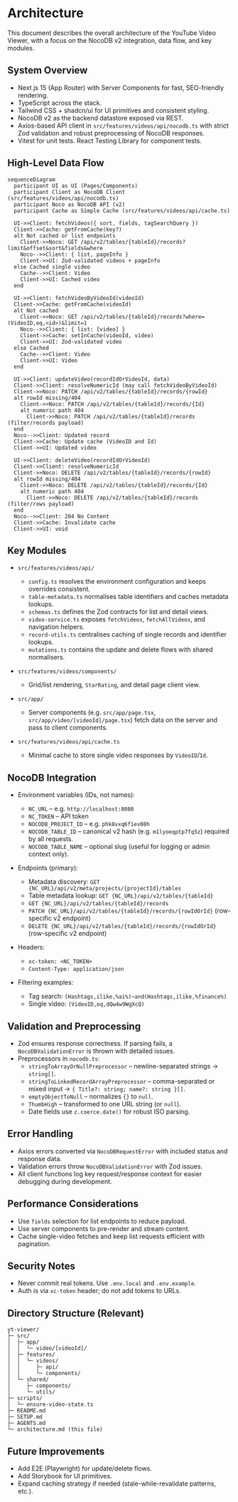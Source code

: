 # Architecture

This document describes the overall architecture of the YouTube Video Viewer, with a focus on the NocoDB v2 integration, data flow, and key modules.

## System Overview

- Next.js 15 (App Router) with Server Components for fast, SEO-friendly rendering.
- TypeScript across the stack.
- Tailwind CSS + shadcn/ui for UI primitives and consistent styling.
- NocoDB v2 as the backend datastore exposed via REST.
- Axios-based API client in `src/features/videos/api/nocodb.ts` with strict Zod validation and robust preprocessing of NocoDB responses.
- Vitest for unit tests. React Testing Library for component tests.

## High-Level Data Flow

```mermaid
sequenceDiagram
  participant UI as UI (Pages/Components)
  participant Client as NocoDB Client (src/features/videos/api/nocodb.ts)
  participant Noco as NocoDB API (v2)
  participant Cache as Simple Cache (src/features/videos/api/cache.ts)

  UI->>Client: fetchVideos({ sort, fields, tagSearchQuery })
  Client->>Cache: getFromCache(key?)
  alt Not cached or list endpoints
    Client->>Noco: GET /api/v2/tables/{tableId}/records?limit&offset&sort&fields&where
    Noco-->>Client: { list, pageInfo }
    Client->>UI: Zod-validated videos + pageInfo
  else Cached single video
    Cache-->>Client: Video
    Client->>UI: Cached video
  end

  UI->>Client: fetchVideoByVideoId(videoId)
  Client->>Cache: getFromCache(videoId)
  alt Not cached
    Client->>Noco: GET /api/v2/tables/{tableId}/records?where=(VideoID,eq,<id>)&limit=1
    Noco-->>Client: { list: [video] }
    Client->>Cache: setInCache(videoId, video)
    Client->>UI: Zod-validated video
  else Cached
    Cache-->>Client: Video
    Client->>UI: Video
  end

  UI->>Client: updateVideo(recordIdOrVideoId, data)
  Client->>Client: resolveNumericId (may call fetchVideoByVideoId)
  Client->>Noco: PATCH /api/v2/tables/{tableId}/records/{rowId}
  alt rowId missing/404
    Client->>Noco: PATCH /api/v2/tables/{tableId}/records/{Id}
    alt numeric path 404
      Client->>Noco: PATCH /api/v2/tables/{tableId}/records (filter/records payload)
  end
  Noco-->>Client: Updated record
  Client->>Cache: Update cache (VideoID and Id)
  Client->>UI: Updated video

  UI->>Client: deleteVideo(recordIdOrVideoId)
  Client->>Client: resolveNumericId
  Client->>Noco: DELETE /api/v2/tables/{tableId}/records/{rowId}
  alt rowId missing/404
    Client->>Noco: DELETE /api/v2/tables/{tableId}/records/{Id}
    alt numeric path 404
      Client->>Noco: DELETE /api/v2/tables/{tableId}/records (filter/rows payload)
  end
  Noco-->>Client: 204 No Content
  Client->>Cache: Invalidate cache
  Client->>UI: void
```

## Key Modules

- `src/features/videos/api/`
  - `config.ts` resolves the environment configuration and keeps overrides consistent.
  - `table-metadata.ts` normalises table identifiers and caches metadata lookups.
  - `schemas.ts` defines the Zod contracts for list and detail views.
  - `video-service.ts` exposes `fetchVideos`, `fetchAllVideos`, and navigation helpers.
  - `record-utils.ts` centralises caching of single records and identifier lookups.
  - `mutations.ts` contains the update and delete flows with shared normalisers.

- `src/features/videos/components/`
  - Grid/list rendering, `StarRating`, and detail page client view.

- `src/app/`
  - Server components (e.g. `src/app/page.tsx`, `src/app/video/[videoId]/page.tsx`) fetch data on the server and pass to client components.

- `src/features/videos/api/cache.ts`
  - Minimal cache to store single video responses by `VideoID`/`Id`.

## NocoDB Integration

- Environment variables (IDs, not names):
  - `NC_URL` – e.g. `http://localhost:8080`
  - `NC_TOKEN` – API token
  - `NOCODB_PROJECT_ID` – e.g. `phk8vxq6f1ev08h`
  - `NOCODB_TABLE_ID` – canonical v2 hash (e.g. `m1lyoeqptp7fq5z`) required by all requests.
  - `NOCODB_TABLE_NAME` – optional slug (useful for logging or admin context only).

- Endpoints (primary):
  - Metadata discovery: `GET {NC_URL}/api/v2/meta/projects/{projectId}/tables`
  - Table metadata lookup: `GET {NC_URL}/api/v2/tables/{tableId}`
  - `GET {NC_URL}/api/v2/tables/{tableId}/records`
  - `PATCH {NC_URL}/api/v2/tables/{tableId}/records/{rowIdOrId}` (row-specific v2 endpoint)
  - `DELETE {NC_URL}/api/v2/tables/{tableId}/records/{rowIdOrId}` (row-specific v2 endpoint)

- Headers:
  - `xc-token: <NC_TOKEN>`
  - `Content-Type: application/json`

- Filtering examples:
  - Tag search: `(Hashtags,ilike,%ai%)~and(Hashtags,ilike,%finance%)`
  - Single video: `(VideoID,eq,dQw4w9WgXcQ)`

## Validation and Preprocessing

- Zod ensures response correctness. If parsing fails, a `NocoDBValidationError` is thrown with detailed issues.
- Preprocessors in `nocodb.ts`:
  - `stringToArrayOrNullPreprocessor` – newline-separated strings -> `string[]`.
  - `stringToLinkedRecordArrayPreprocessor` – comma-separated or mixed input -> `{ Title?: string; name?: string }[]`.
  - `emptyObjectToNull` – normalizes `{}` to `null`.
  - `ThumbHigh` – transformed to one URL string (or `null`).
  - Date fields use `z.coerce.date()` for robust ISO parsing.

## Error Handling

- Axios errors converted via `NocoDBRequestError` with included status and response data.
- Validation errors throw `NocoDBValidationError` with Zod issues.
- All client functions log key request/response context for easier debugging during development.

## Performance Considerations

- Use `fields` selection for list endpoints to reduce payload.
- Use server components to pre-render and stream content.
- Cache single-video fetches and keep list requests efficient with pagination.

## Security Notes

- Never commit real tokens. Use `.env.local` and `.env.example`.
- Auth is via `xc-token` header; do not add tokens to URLs.

## Directory Structure (Relevant)

```
yt-viewer/
├─ src/
│  ├─ app/
│  │  └─ video/[videoId]/
│  ├─ features/
│  │  └─ videos/
│  │     ├─ api/
│  │     └─ components/
│  └─ shared/
│     ├─ components/
│     └─ utils/
├─ scripts/
│  └─ ensure-video-state.ts
├─ README.md
├─ SETUP.md
├─ AGENTS.md
└─ architecture.md (this file)
```

## Future Improvements

- Add E2E (Playwright) for update/delete flows.
- Add Storybook for UI primitives.
- Expand caching strategy if needed (stale-while-revalidate patterns, etc.).
